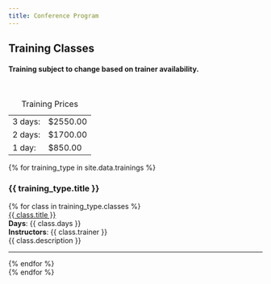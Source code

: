 ```yaml
---
title: Conference Program
---
```

<section class="training">
<div>
<h2>Training Classes</h2>
<h4>Training subject to change based on trainer availability.</h4>
</div>
<br/>
<div class="prices">
    <table class="price-table">
        <caption>Training Prices</caption>
        <tr>
            <td>3 days:</td>
            <td> $2550.00</td>
        </tr>
        <tr>
            <td>2 days:</td><td>$1700.00</td>
        </tr>
        <tr>
            <td>1 day:</td><td>$850.00</td>
        </tr>
    </table>
</div>
{% for training_type in site.data.trainings %}
<h3 style="background-color: #{{ training_type.color }};">{{ training_type.title }}</h3>
<div class="tr-mobile-table" style="border-left-color: #{{ training_type.color }} !important;">
    {% for class in training_type.classes %}
    <div class="class-container">
        <div class="class-title"><a href="{{ class.url }}">{{ class.title }}</a></div>
        <div><strong>Days</strong>: {{ class.days }}</div>
        <div><strong>Instructors</strong>: {{ class.trainer }}</div>
        <div class="class-description">{{ class.description }}</div>
    </div>
    <hr>
    {% endfor %}
</div>
{% endfor %}

</section>

